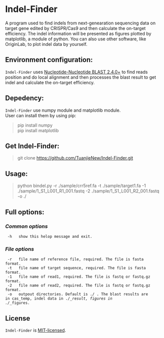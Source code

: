 # Indel-Finder  
A program used to find indels from next-genearation sequencing data on target gene edited by CRISPR/Cas9 and then calculate the on-target efficiency. The indel information will be presented as figures plotted by matplotlib, a module of python. You can also use other software, like OriginLab, to plot indel data by yourself. 

## Environment configuration:  
<code>Indel-Finder</code> uses [Nucleotide-Nucleotide BLAST 2.4.0+](https://blast.ncbi.nlm.nih.gov/Blast.cgi?CMD=Web&PAGE_TYPE=BlastDocs&DOC_TYPE=Download) to find reads position and do local alignment and then processes the blast result to get indel and calculate the on-target efficiency.  


## Depedency:  
<code>Indel-Finder</code> use numpy module and matplotlib module.  
User can install them by using pip:

  > pip install numpy  
  > pip install matplotlib  

## Get Indel-Finder:  
> git clone https://github.com/TuanjieNew/Indel-Finder.git  

## Usage: 
>python bindel.py -r ./sample/crr5ref.fa -t ./sample/target1.fa -1 ./sample/1_S1_L001_R1_001.fastq -2 ./sample/1_S1_L001_R2_001.fastq -o ./    
 
## Full options:  
### *Common options*  
<code> -h &emsp;&emsp;show this helop message and exit.</code>  
### *File options*  
<code> -r &emsp;&emsp;file name of reference file, required. The file is fasta format.</code>    
<code> -t &emsp;&emsp;file name of target sequence, required. The file is fasta format.</code>   
<code> -1 &emsp;&emsp;file name of read1, required. The file is fastq or fastq.gz format.</code>    
<code> -2 &emsp;&emsp;file name of read2, required. The file is fastq or fastq.gz format.</code>    
<code> -o &emsp;&emsp;outpout directories. Default is ./ . The blast results are in cas_temp, indel data in ./*_result, figures in ./*_figures.</code>  


## License  
<code>Indel-Finder</code> is [MIT-licensed](https://github.com/TuanjieNew/Indel-Finder/blob/master/LICENSE).  
